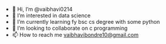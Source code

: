 - 👋 Hi, I’m @vaibhavi0214
- 👀 I’m interested in data science
- 🌱 I’m currently learning fy bsc cs degree with some python
- 💞️ I’m looking to collaborate on c programming
- 📫 How to reach me vaibhavibondre10@gmail.com

<!---
vaibhavi0214/vaibhavi0214 is a ✨ special ✨ repository because its `README.md` (this file) appears on your GitHub profile.
You can click the Preview link to take a look at your changes.
--->
